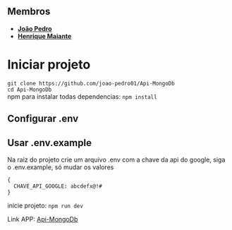 ## Membros

* [**João Pedro**](https://github.com/joao-pedro01/)
* [**Henrique Maiante**](https://github.com/henrique-maiante/)


# Iniciar projeto
`git clone https://github.com/joao-pedro01/Api-MongoDb`<br>
`cd Api-MongoDb`<br>
npm para instalar todas dependencias: `npm install`<br>


## Configurar .env
## Usar .env.example

Na raiz do projeto crie um arquivo .env com a chave da api do google, siga o .env.example, só mudar os valores

    {
      CHAVE_API_GOOGLE: abcdefx@!#
    }
    
inicie projeto: `npm run dev`<br>


Link APP: <a href="https://github.com/joao-pedro01/Project-React-Native">Api-MongoDb</a>
